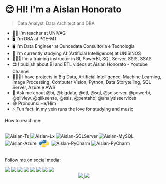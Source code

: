 # 😊 HI! I'm a Aislan Honorato
> Data Analyst, Data Architect and DBA

- 👨‍🏫 I'm teacher at UNIVAG
- 🖥️ I'm DBA at PGE-MT
- 🖥️ I'm Data Engineer at Ouncedata Consultoria e Tecnologia
- 📃 I'm currently studying AI (Artificial Intelligence) at UNISINOS 
- 👨🏿‍🏫 I'm a training instructor in BI, PowerBI, SQL Server, SSIS, SSAS
- 📺 I publish about BI and ETL videos at Aislan Honorato - Youtube Channel
- 👨🏿‍🎓 I have projects in Big Data, Artificial Intelligence, Machine Learning, Image Processing, Computer Vision, Python, Data Storytelling, SQL Server, Azure e AWS
- 💬 Ask me about @bi, @bigdata, @etl, @sql, @sqlserver, @powerbi, @qliview, @qliksense, @ssis, @pentaho, @analysisservices
- 😄 Pronouns: He/Him
- ⚡ Fun fact: In my vein runs the love for studying and music

How to reach me:

<div style="display: inline_block"><br>
  <img align="center" alt="Aislan-Ts" height="30" width="40" src="https://cdn.jsdelivr.net/gh/devicons/devicon/icons/windows8/windows8-original.svg">
  <img align="center" alt="Aislan-Lx" height="30" width="40" src="https://cdn.jsdelivr.net/gh/devicons/devicon/icons/linux/linux-original.svg">
  <img align="center" alt="Aislan-SQLServer" height="30" width="40" src="https://cdn.jsdelivr.net/gh/devicons/devicon/icons/microsoftsqlserver/microsoftsqlserver-plain.svg">
  <img align="center" alt="Aislan-MySQL" height="30" width="40" src="https://cdn.jsdelivr.net/gh/devicons/devicon/icons/mysql/mysql-original.svg">
  <img align="center" alt="Aislan-Azure" height="30" width="40" src="https://cdn.jsdelivr.net/gh/devicons/devicon/icons/azure/azure-original.svg">
  <img align="center" alt="Aislan-Python" height="30" width="40" src="https://raw.githubusercontent.com/devicons/devicon/master/icons/python/python-original.svg">
  <img align="center" alt="Aislan-PyCharm" height="30" width="40" src="https://cdn.jsdelivr.net/gh/devicons/devicon/icons/pycharm/pycharm-original.svg">
  <img align="center" alt="Aislan-PyCharm" height="30" width="40" src="https://cdn.jsdelivr.net/gh/devicons/devicon/icons/vscode/vscode-original.svg">
</div>
  


##

Follow me on social media:

 
<div> 
  <a href="https://api.whatsapp.com/send?phone=556599860465" target="_blank"><img src=https://img.shields.io/badge/Whatsapp-00a000?style=for-the-badge&logo=whatsapp&logoColor=white" target="_blank"></a> 
  <a href="https://www.youtube.com/user/aislanmoraes" target="_blank"><img src="https://img.shields.io/badge/YouTube-FF0000?style=for-the-badge&logo=youtube&logoColor=white" target="_blank"></a>
  <a href="https://instagram.com/aislanmano" target="_blank"><img src="https://img.shields.io/badge/-Instagram-%23E4405F?style=for-the-badge&logo=instagram&logoColor=white" target="_blank"></a>
 	<a href="https://www.facebook.com/aislan.honorato" target="_blank"><img src="https://img.shields.io/badge/facebook-0e4bef?style=for-the-badge&logo=facebook&logoColor=white" target="_blank"></a>      
  <a href = "mailto:aislanmano@gmail.com"><img src="https://img.shields.io/badge/Gmail-D14836?style=for-the-badge&logo=gmail&logoColor=white" target="_blank"></a>
  <a href="https://www.linkedin.com/in/aislan-honorato/" target="_blank"><img src="https://img.shields.io/badge/-LinkedIn-%230077B5?style=for-the-badge&logo=linkedin&logoColor=white" target="_blank"></a> 
  <a href="https://twitter.com/aislanm" target="_blank"><img src="https://img.shields.io/badge/Twitch-9146FF?style=for-the-badge&logo=twitch&logoColor=white" target="_blank"></a>   
  <a href="http://aislanhonorato.wordpress.com/" target="_blank"><img src="https://img.shields.io/badge/Blog-b48765?style=for-the-badge&logo=twitch&logoColor=white" target="_blank"></a>   

   
</div>



<div align="center">
  <a href="https://github.com/aislanmano">
  <img height="180em" src="https://github-readme-stats.vercel.app/api?username=aislanmano&show_icons=true&theme=dracula&include_all_commits=true&count_private=true"/>
  <img height="180em" src="https://github-readme-stats.vercel.app/api/top-langs/?username=aislanmano&layout=compact&langs_count=7&theme=dracula"/>
</div>
  
